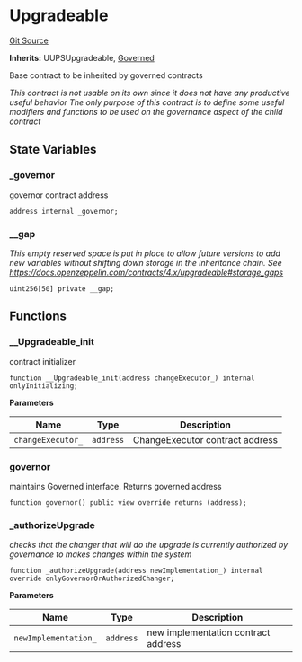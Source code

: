 # Upgradeable

[Git Source](https://github.com/RootstockCollective/collective-rewards-sc/blob/eae48ddb77cb2599eb8b47e67086c59f8ff057a6/src/mvp/Upgradeable.sol)

**Inherits:** UUPSUpgradeable, [Governed](/src/mvp/Governed.sol/abstract.Governed.md)

Base contract to be inherited by governed contracts

_This contract is not usable on its own since it does not have any *productive useful* behavior The only purpose of this
contract is to define some useful modifiers and functions to be used on the governance aspect of the child contract_

## State Variables

### \_governor

governor contract address

```solidity
address internal _governor;
```

### \_\_gap

_This empty reserved space is put in place to allow future versions to add new variables without shifting down storage
in the inheritance chain. See https://docs.openzeppelin.com/contracts/4.x/upgradeable#storage_gaps_

```solidity
uint256[50] private __gap;
```

## Functions

### \_\_Upgradeable_init

contract initializer

```solidity
function __Upgradeable_init(address changeExecutor_) internal onlyInitializing;
```

**Parameters**

| Name              | Type      | Description                     |
| ----------------- | --------- | ------------------------------- |
| `changeExecutor_` | `address` | ChangeExecutor contract address |

### governor

maintains Governed interface. Returns governed address

```solidity
function governor() public view override returns (address);
```

### \_authorizeUpgrade

_checks that the changer that will do the upgrade is currently authorized by governance to makes changes within the
system_

```solidity
function _authorizeUpgrade(address newImplementation_) internal override onlyGovernorOrAuthorizedChanger;
```

**Parameters**

| Name                 | Type      | Description                         |
| -------------------- | --------- | ----------------------------------- |
| `newImplementation_` | `address` | new implementation contract address |
